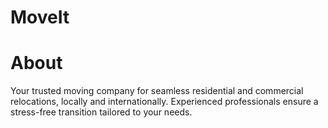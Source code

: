 # MoveIt

# About
Your trusted moving company for seamless residential and commercial relocations, locally and internationally. Experienced professionals ensure a stress-free transition tailored to your needs.
